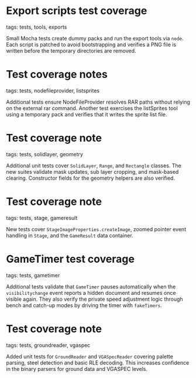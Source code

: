 # Export scripts test coverage

tags: tests, tools, exports

Small Mocha tests create dummy packs and run the export tools via `node`.
Each script is patched to avoid bootstrapping and verifies a PNG file
is written before the temporary directories are removed.

# Test coverage notes

tags: tests, nodefileprovider, listsprites

Additional tests ensure NodeFileProvider resolves RAR paths without relying on the external rar command. Another test exercises the listSprites tool using a temporary pack and verifies that it writes the sprite list file.

# Test coverage note

tags: tests, solidlayer, geometry

Additional unit tests cover `SolidLayer`, `Range`, and `Rectangle` classes. The
new suites validate mask updates, sub layer cropping, and mask-based clearing.
Constructor fields for the geometry helpers are also verified.


# Test coverage note

tags: tests, stage, gameresult

New tests cover `StageImageProperties.createImage`, zoomed pointer event handling in `Stage`, and the `GameResult` data container.

# GameTimer test coverage

tags: tests, gametimer

Additional tests validate that `GameTimer` pauses automatically when the
`visibilitychange` event reports a hidden document and resumes once visible
again. They also verify the private speed adjustment logic through bench and
catch-up modes by driving the timer with `fakeTimers`.

# Test coverage note

tags: tests, groundreader, vgaspec

Added unit tests for `GroundReader` and `VGASpecReader` covering palette parsing,
steel detection and basic RLE decoding. This increases confidence in the binary
parsers for ground data and VGASPEC levels.
